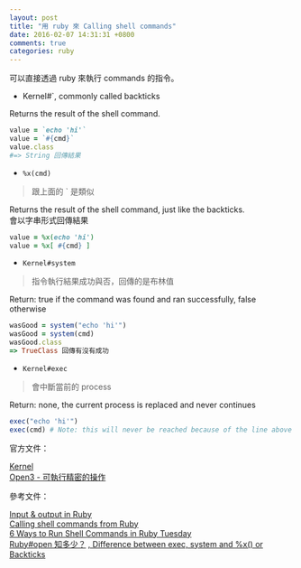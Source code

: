 ```yaml
---
layout: post
title: "用 ruby 來 Calling shell commands"
date: 2016-02-07 14:31:31 +0800
comments: true
categories: ruby
---
```


可以直接透過 ruby 來執行 commands 的指令。

<!-- more -->

* Kernel#\`, commonly called backticks

Returns the result of the shell command.

```ruby
value = `echo 'hi'`
value = `#{cmd}`
value.class
#=> String 回傳結果
```

* `%x(cmd)`  

> 跟上面的 ` 是類似

Returns the result of the shell command, just like the backticks.  
會以字串形式回傳結果

```ruby
value = %x(echo 'hi')
value = %x[ #{cmd} ]
```

* `Kernel#system`

> 指令執行結果成功與否，回傳的是布林值

Return: true if the command was found and ran successfully, false otherwise  

```ruby
wasGood = system("echo 'hi'")
wasGood = system(cmd)
wasGood.class
=> TrueClass 回傳有沒有成功
```

* `Kernel#exec`

> 會中斷當前的 process

Return: none, the current process is replaced and never continues

```ruby
exec("echo 'hi'")
exec(cmd) # Note: this will never be reached because of the line above
```

官方文件：

[Kernel](http://ruby-doc.org/core-2.3.0/Kernel.html)  
[Open3 - 可執行精密的操作](http://ruby-doc.org/stdlib-2.3.0/libdoc/open3/rdoc/Open3.html#method-c-pipeline)

參考文件：

[Input & output in Ruby](http://zetcode.com/lang/rubytutorial/io/)  
[Calling shell commands from Ruby](http://stackoverflow.com/questions/2232/calling-shell-commands-from-ruby)  
[6 Ways to Run Shell Commands in Ruby Tuesday](http://tech.natemurray.com/2007/03/ruby-shell-commands.html)  
[Ruby#open 知多少？](https://blog.alphacamp.co/2016/06/30/ruby-open/)
[, Difference between exec, system and %x() or Backticks](https://stackoverflow.com/questions/6338908/ruby-difference-between-exec-system-and-x-or-backticks)
